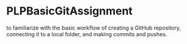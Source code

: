 # PLPBasicGitAssignment
to familiarize with the basic workflow of creating a GitHub repository, connecting it to a local folder, and making commits and pushes.
